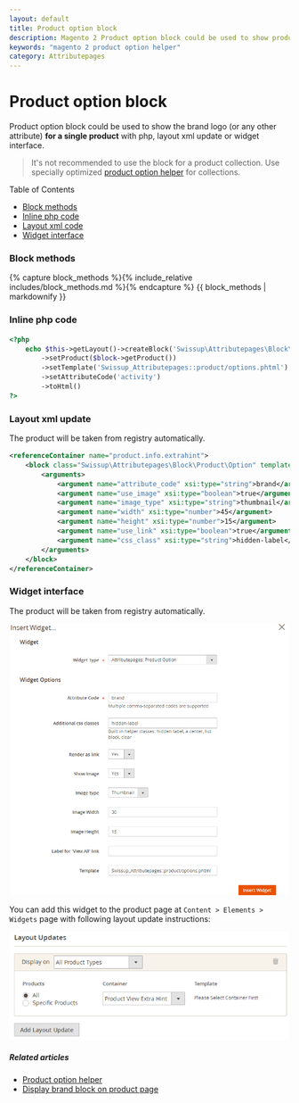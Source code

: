 ```yaml
---
layout: default
title: Product option block
description: Magento 2 Product option block could be used to show product brand logo at product page
keywords: "magento 2 product option helper"
category: Attributepages
---
```


# Product option block

Product option block could be used to show the brand logo (or any other attribute)
**for a single product** with php, layout xml update or widget interface.

> It's not recommended to use the block for a product collection. Use specially optimized
> [product option helper](/m2/extensions/attributepages/widgets-and-blocks/product-option-helper)
> for collections.

Table of Contents

- [Block methods](#block-methods)
- [Inline php code](#inline-php-code)
- [Layout xml code](#layout-xml-update)
- [Widget interface](#widget-interface)

### Block methods

{% capture block_methods %}{% include_relative includes/block_methods.md %}{% endcapture %}
{{ block_methods | markdownify }}

### Inline php code

```php
<?php
    echo $this->getLayout()->createBlock('Swissup\Attributepages\Block\Product\Option')
        ->setProduct($block->getProduct())
        ->setTemplate('Swissup_Attributepages::product/options.phtml')
        ->setAttributeCode('activity')
        ->toHtml()
?>
```

### Layout xml update

The product will be taken from registry automatically.

```xml
<referenceContainer name="product.info.extrahint">
    <block class="Swissup\Attributepages\Block\Product\Option" template="Swissup_Attributepages::product/options.phtml" name="attributepage_brand">
        <arguments>
            <argument name="attribute_code" xsi:type="string">brand</argument>
            <argument name="use_image" xsi:type="boolean">true</argument>
            <argument name="image_type" xsi:type="string">thumbnail</argument>
            <argument name="width" xsi:type="number">45</argument>
            <argument name="height" xsi:type="number">15</argument>
            <argument name="use_link" xsi:type="boolean">true</argument>
            <argument name="css_class" xsi:type="string">hidden-label</argument>
        </arguments>
    </block>
</referenceContainer>
```

### Widget interface

The product will be taken from registry automatically.

![Widget popup](/images/m2/attributepages/widgets-and-blocks/widget.png)

You can add this widget to the product page at `Content > Elements > Widgets` page with
following layout update instructions:

![Layout update instructions](/images/m2/attributepages/widgets-and-blocks/cms_widget_layout_updates.png)

##### Related articles

- [Product option helper](/m2/extensions/attributepages/widgets-and-blocks/product-option-helper/)
- [Display brand block on product page](/m2/extensions/attributepages/use-cases/brand-block-on-product-page/#inline-block-directive)
